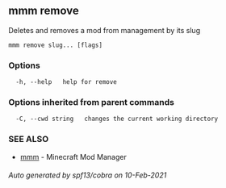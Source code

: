 ## mmm remove

Deletes and removes a mod from management by its slug

```
mmm remove slug... [flags]
```

### Options

```
  -h, --help   help for remove
```

### Options inherited from parent commands

```
  -C, --cwd string   changes the current working directory
```

### SEE ALSO

* [mmm](mmm.md)	 - Minecraft Mod Manager

###### Auto generated by spf13/cobra on 10-Feb-2021
